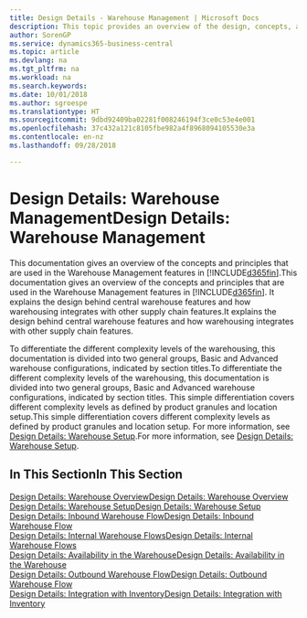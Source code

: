 ```yaml
---
title: Design Details - Warehouse Management | Microsoft Docs
description: This topic provides an overview of the design, concepts, and principles behind the Warehouse Management features in Business Central.
author: SorenGP
ms.service: dynamics365-business-central
ms.topic: article
ms.devlang: na
ms.tgt_pltfrm: na
ms.workload: na
ms.search.keywords: 
ms.date: 10/01/2018
ms.author: sgroespe
ms.translationtype: HT
ms.sourcegitcommit: 9dbd92409ba02281f008246194f3ce0c53e4e001
ms.openlocfilehash: 37c432a121c8105fbe982a4f8968094105530e3a
ms.contentlocale: en-nz
ms.lasthandoff: 09/28/2018

---
```

# <a name="design-details-warehouse-management"></a><span data-ttu-id="fe021-103">Design Details: Warehouse Management</span><span class="sxs-lookup"><span data-stu-id="fe021-103">Design Details: Warehouse Management</span></span>
<span data-ttu-id="fe021-104">This documentation gives an overview of the concepts and principles that are used in the Warehouse Management features in [!INCLUDE[d365fin](includes/d365fin_md.md)].</span><span class="sxs-lookup"><span data-stu-id="fe021-104">This documentation gives an overview of the concepts and principles that are used in the Warehouse Management features in [!INCLUDE[d365fin](includes/d365fin_md.md)].</span></span> <span data-ttu-id="fe021-105">It explains the design behind central warehouse features and how warehousing integrates with other supply chain features.</span><span class="sxs-lookup"><span data-stu-id="fe021-105">It explains the design behind central warehouse features and how warehousing integrates with other supply chain features.</span></span>  

<span data-ttu-id="fe021-106">To differentiate the different complexity levels of the warehousing, this documentation is divided into two general groups, Basic and Advanced warehouse configurations, indicated by section titles.</span><span class="sxs-lookup"><span data-stu-id="fe021-106">To differentiate the different complexity levels of the warehousing, this documentation is divided into two general groups, Basic and Advanced warehouse configurations, indicated by section titles.</span></span> <span data-ttu-id="fe021-107">This simple differentiation covers different complexity levels as defined by product granules and location setup.</span><span class="sxs-lookup"><span data-stu-id="fe021-107">This simple differentiation covers different complexity levels as defined by product granules and location setup.</span></span> <span data-ttu-id="fe021-108">For more information, see [Design Details: Warehouse Setup](design-details-warehouse-setup.md).</span><span class="sxs-lookup"><span data-stu-id="fe021-108">For more information, see [Design Details: Warehouse Setup](design-details-warehouse-setup.md).</span></span>  

## <a name="in-this-section"></a><span data-ttu-id="fe021-109">In This Section</span><span class="sxs-lookup"><span data-stu-id="fe021-109">In This Section</span></span>  
[<span data-ttu-id="fe021-110">Design Details: Warehouse Overview</span><span class="sxs-lookup"><span data-stu-id="fe021-110">Design Details: Warehouse Overview</span></span>](design-details-warehouse-overview.md)  
[<span data-ttu-id="fe021-111">Design Details: Warehouse Setup</span><span class="sxs-lookup"><span data-stu-id="fe021-111">Design Details: Warehouse Setup</span></span>](design-details-warehouse-setup.md)  
[<span data-ttu-id="fe021-112">Design Details: Inbound Warehouse Flow</span><span class="sxs-lookup"><span data-stu-id="fe021-112">Design Details: Inbound Warehouse Flow</span></span>](design-details-inbound-warehouse-flow.md)  
[<span data-ttu-id="fe021-113">Design Details: Internal Warehouse Flows</span><span class="sxs-lookup"><span data-stu-id="fe021-113">Design Details: Internal Warehouse Flows</span></span>](design-details-internal-warehouse-flows.md)  
[<span data-ttu-id="fe021-114">Design Details: Availability in the Warehouse</span><span class="sxs-lookup"><span data-stu-id="fe021-114">Design Details: Availability in the Warehouse</span></span>](design-details-availability-in-the-warehouse.md)  
[<span data-ttu-id="fe021-115">Design Details: Outbound Warehouse Flow</span><span class="sxs-lookup"><span data-stu-id="fe021-115">Design Details: Outbound Warehouse Flow</span></span>](design-details-outbound-warehouse-flow.md)  
[<span data-ttu-id="fe021-116">Design Details: Integration with Inventory</span><span class="sxs-lookup"><span data-stu-id="fe021-116">Design Details: Integration with Inventory</span></span>](design-details-integration-with-inventory.md)


